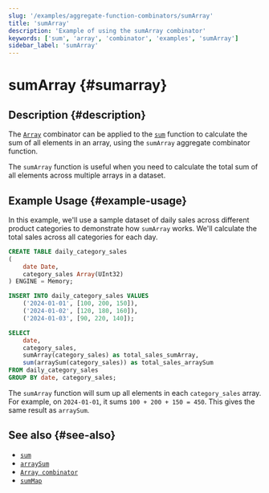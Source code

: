 ```yaml
---
slug: '/examples/aggregate-function-combinators/sumArray'
title: 'sumArray'
description: 'Example of using the sumArray combinator'
keywords: ['sum', 'array', 'combinator', 'examples', 'sumArray']
sidebar_label: 'sumArray'
---
```


# sumArray {#sumarray}

## Description {#description}

The [`Array`](/sql-reference/aggregate-functions/combinators#-array) combinator 
can be applied to the [`sum`](/sql-reference/aggregate-functions/reference/sum)
function to calculate the sum of all elements in an array, using the `sumArray` 
aggregate combinator function.

The `sumArray` function is useful when you need to calculate the total sum of 
all elements across multiple arrays in a dataset.

## Example Usage {#example-usage}

In this example, we'll use a sample dataset of daily sales across different 
product categories to demonstrate how `sumArray` works. We'll calculate the total
sales across all categories for each day.

```sql title="Query"
CREATE TABLE daily_category_sales
(
    date Date,
    category_sales Array(UInt32)
) ENGINE = Memory;

INSERT INTO daily_category_sales VALUES
    ('2024-01-01', [100, 200, 150]),
    ('2024-01-02', [120, 180, 160]),
    ('2024-01-03', [90, 220, 140]);

SELECT 
    date,
    category_sales,
    sumArray(category_sales) as total_sales_sumArray,
    sum(arraySum(category_sales)) as total_sales_arraySum
FROM daily_category_sales
GROUP BY date, category_sales;
```

The `sumArray` function will sum up all elements in each `category_sales` array. 
For example, on `2024-01-01`, it sums `100 + 200 + 150 = 450`. This gives the 
same result as `arraySum`.

## See also {#see-also}
- [`sum`](/sql-reference/aggregate-functions/reference/sum)
- [`arraySum`](/sql-reference/functions/array-functions#arraysum)
- [`Array combinator`](/sql-reference/aggregate-functions/combinators#-array)
- [`sumMap`](/examples/aggregate-function-combinators/sumMap)

